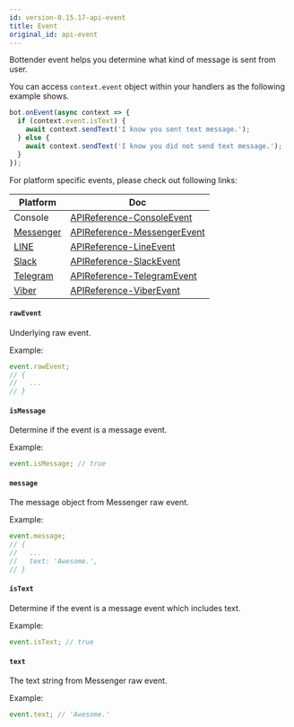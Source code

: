 ```yaml
---
id: version-0.15.17-api-event
title: Event
original_id: api-event
---
```


Bottender event helps you determine what kind of message is sent from user.

You can access `context.event` object within your handlers as the following example shows.

```js
bot.onEvent(async context => {
  if (context.event.isText) {
    await context.sendText('I know you sent text message.');
  } else {
    await context.sendText('I know you did not send text message.');
  }
});
```

For platform specific events, please check out following links:

| Platform                                | Doc                                                           |
| --------------------------------------- | ------------------------------------------------------------- |
| Console                                 | [APIReference-ConsoleEvent](APIReference-ConsoleEvent.md)     |
| [Messenger](https://www.messenger.com/) | [APIReference-MessengerEvent](APIReference-MessengerEvent.md) |
| [LINE](https://line.me/)                | [APIReference-LineEvent](APIReference-LineEvent.md)           |
| [Slack](https://slack.com/)             | [APIReference-SlackEvent](APIReference-SlackEvent.md)         |
| [Telegram](https://telegram.org/)       | [APIReference-TelegramEvent](APIReference-TelegramEvent.md)   |
| [Viber](https://www.viber.com/)         | [APIReference-ViberEvent](APIReference-ViberEvent.md)         |

#### `rawEvent`

Underlying raw event.

Example:

```js
event.rawEvent;
// {
//   ...
// }
```

#### `isMessage`

Determine if the event is a message event.

Example:

```js
event.isMessage; // true
```

#### `message`

The message object from Messenger raw event.

Example:

```js
event.message;
// {
//   ...
//   text: 'Awesome.',
// }
```

#### `isText`

Determine if the event is a message event which includes text.

Example:

```js
event.isText; // true
```

#### `text`

The text string from Messenger raw event.

Example:

```js
event.text; // 'Awesome.'
```
